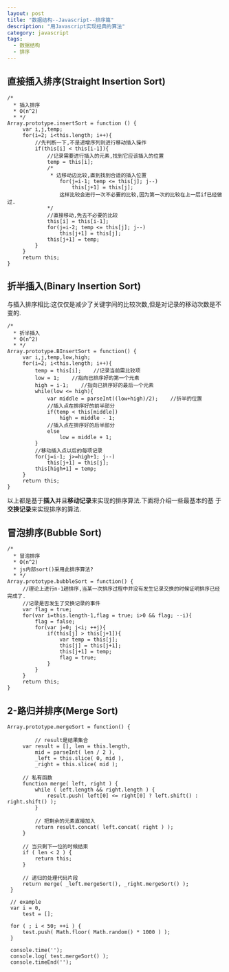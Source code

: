 ```yaml
---
layout: post
title: "数据结构--Javascript--排序篇"
description: "用Javascript实现经典的算法"
category: javascript
tags:
  - 数据结构
  - 排序
---
```


## 直接插入排序(Straight Insertion Sort)

    /*
      * 插入排序
      * O(n^2)
      * */
    Array.prototype.insertSort = function () {
         var i,j,temp;
         for(i=2; i<this.length; i++){
             //先判断一下,不是递增序列则进行移动插入操作
             if(this[i] < this[i-1]){
                 //记录需要进行插入的元素,找到它应该插入的位置
                 temp = this[i];
                 /*
                  * 边移动边比较,直到找到合适的插入位置
                     for(j=i-1; temp <= this[j]; j--)
                         this[j+1] = this[j];
                     这样比较会进行一次不必要的比较,因为第一次的比较在上一层if已经做过.
                 */
                 //直接移动,免去不必要的比较
                 this[i] = this[i-1];
                 for(j=i-2; temp <= this[j]; j--)
                     this[j+1] = this[j];
                 this[j+1] = temp;
             }
         }
         return this;
    }

## 折半插入(Binary Insertion Sort)
<!--more--> 

与插入排序相比:这仅仅是减少了关键字间的比较次数,但是对记录的移动次数是不变的.

    /*
      * 折半插入  
      * O(n^2)
      * */
    Array.prototype.BInsertSort = function() {
         var i,j,temp,low,high;
         for(i=2; i<this.length; i++){
             temp = this[i];    //记录当前需比较项
             low = 1;    //指向已排序好的第一个元素
             high = i-1;    //指向已排序好的最后一个元素
             while(low <= high){
                 var middle = parseInt((low+high)/2);    //折半的位置
                 //插入点在排序好的前半部分
                 if(temp < this[middle])    
                     high = middle - 1;
                 //插入点在排序好的后半部分
                 else  
                     low = middle + 1;
             }
             //移动插入点以后的每项记录
             for(j=i-1; j>=high+1; j--) 
                 this[j+1] = this[j];
             this[high+1] = temp;
         }
         return this;
    }

以上都是基于**插入**并且**移动记录**来实现的排序算法.下面将介绍一些最基本的基
于**交换记录**来实现排序的算法.

## 冒泡排序(Bubble Sort)

    /*
      * 冒泡排序
      * O(n^2)
      * js内部sort()采用此排序算法?
      * */
    Array.prototype.bubbleSort = function() {
         //理论上进行n-1趟排序,当某一次排序过程中并没有发生记录交换的时候证明排序已经完成了.
         //记录是否发生了交换记录的事件
         var flag = true;
         for(var i=this.length-1,flag = true; i>0 && flag; --i){
             flag = false;
             for(var j=0; j<i; ++j){
                 if(this[j] > this[j+1]){
                     var temp = this[j];
                     this[j] = this[j+1];
                     this[j+1] = temp;
                     flag = true;
                 }
             }
         }
         return this;
    }

## 2-路归并排序(Merge Sort)

    Array.prototype.mergeSort = function() {
         
             // result是结果集合
         var result = [], len = this.length,
             mid = parseInt( len / 2 ),
             _left = this.slice( 0, mid ),
             _right = this.slice( mid );
     
         // 私有函数
         function merge( left, right ) {
             while ( left.length && right.length ) {
                 result.push( left[0] <= right[0] ? left.shift() : right.shift() );
             }
     
             // 把剩余的元素直接加入
             return result.concat( left.concat( right ) );
         }
     
         // 当只剩下一位的时候结束
         if ( len < 2 ) {
             return this;
         }
     
         // 递归的处理代码片段
         return merge( _left.mergeSort(), _right.mergeSort() );
     }
     
     // example
     var i = 0,
         test = [];
     
     for ( ; i < 50; ++i ) {
         test.push( Math.floor( Math.random() * 1000 ) );
     }
     
     console.time('');
     console.log( test.mergeSort() );
     console.timeEnd('');

